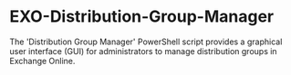 # EXO-Distribution-Group-Manager
The 'Distribution Group Manager' PowerShell script provides a graphical user interface (GUI) for administrators to manage distribution groups in Exchange Online.
